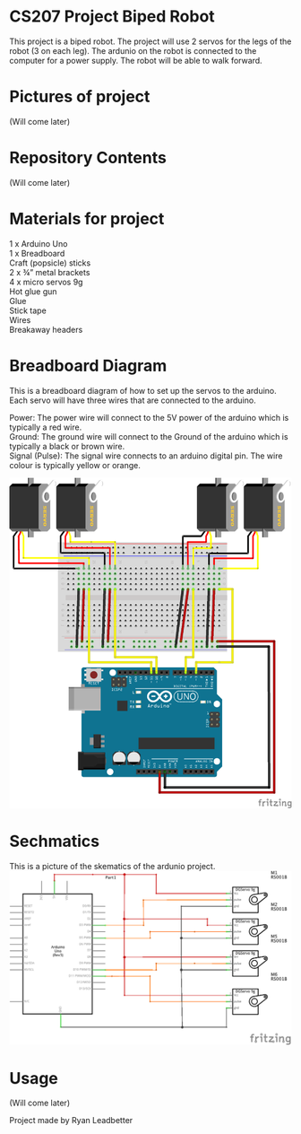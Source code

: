 # CS207 Project Biped Robot

This project is a biped robot. The project will use 2 servos for the legs of the robot (3 on each leg). The ardunio on the robot is connected to the computer for a power supply. The robot will be able to walk forward.

# Pictures of project
(Will come later)

# Repository Contents
(Will come later)

# Materials for project

1 x Arduino Uno <br />
1 x Breadboard <br />
Craft (popsicle) sticks <br />
2 x ¾” metal brackets <br />
4 x micro servos 9g <br />
Hot glue gun <br />
Glue <br />
Stick tape <br />
Wires <br />
Breakaway headers <br />

# Breadboard Diagram
This is a breadboard diagram of how to set up the servos to the arduino. Each servo will have three wires that are connected to the arduino.

Power: The power wire will connect to the 5V power of the arduino which is typically a red wire.<br />
Ground: The ground wire will connect to the Ground of the arduino which is typically a black or brown wire.<br />
Signal (Pulse): The signal wire connects to an arduino digital pin. The wire colour is typically yellow or orange. 

![alt tag](https://github.com/RyanLeadbetter/CS207/blob/master/IMG/Project_bb.png)

# Sechmatics
This is a picture of the skematics of the ardunio project.
![alt tag](https://github.com/RyanLeadbetter/CS207/blob/master/IMG/Project_schem.png)

# Usage 
(Will come later)










Project made by Ryan Leadbetter 

